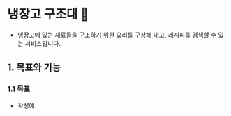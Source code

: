 # 냉장고 구조대 💖
- 냉장고에 있는 재료들을 구조하기 위한 요리를 구상해 내고, 레시피를 검색할 수 있는 서비스입니다.


## 1. 목표와 기능

### 1.1 목표
- 작성예
